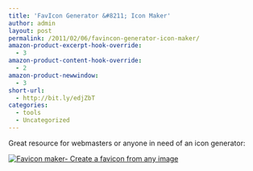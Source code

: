 ```yaml
---
title: 'FavIcon Generator &#8211; Icon Maker'
author: admin
layout: post
permalink: /2011/02/06/favincon-generator-icon-maker/
amazon-product-excerpt-hook-override:
  - 3
amazon-product-content-hook-override:
  - 2
amazon-product-newwindow:
  - 3
short-url:
  - http://bit.ly/edjZbT
categories:
  - tools
  - Uncategorized
---
```

Great resource for webmasters or anyone in need of an icon generator:

[<img src="http://tools.dynamicdrive.com/favicon/export/faviconlogo1.jpg" border="0" alt="Favicon maker- Create a favicon from any image" />][1]

 [1]: http://tools.dynamicdrive.com/favicon/